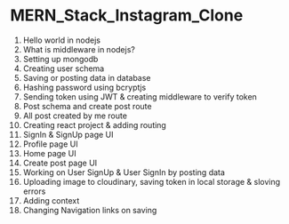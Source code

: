 # MERN_Stack_Instagram_Clone

1. Hello world in nodejs
2. What is middleware in nodejs?
3. Setting up mongodb
4. Creating user schema
5. Saving or posting data in database
6. Hashing password using bcryptjs
7. Sending token using JWT & creating middleware to verify token
8. Post schema and create post route
9. All post created by me route
10. Creating react project & adding routing
11. SignIn & SignUp page UI
12. Profile page UI
13. Home page UI
14. Create post page UI
15. Working on User SignUp & User SignIn by posting data
16. Uploading image to cloudinary, saving token in local storage & sloving errors
17. Adding context
18. Changing Navigation links on saving  